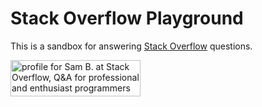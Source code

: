 # Stack Overflow Playground

This is a sandbox for answering [Stack Overflow](http://stackoverflow.com/) questions.

<a href="http://stackoverflow.com/users/1756430/sam-b">
<img src="http://stackoverflow.com/users/flair/1756430.png?theme=clean" width="208" height="58" alt="profile for Sam B. at Stack Overflow, Q&amp;A for professional and enthusiast programmers" title="profile for Sam B. at Stack Overflow, Q&amp;A for professional and enthusiast programmers">
</a>
